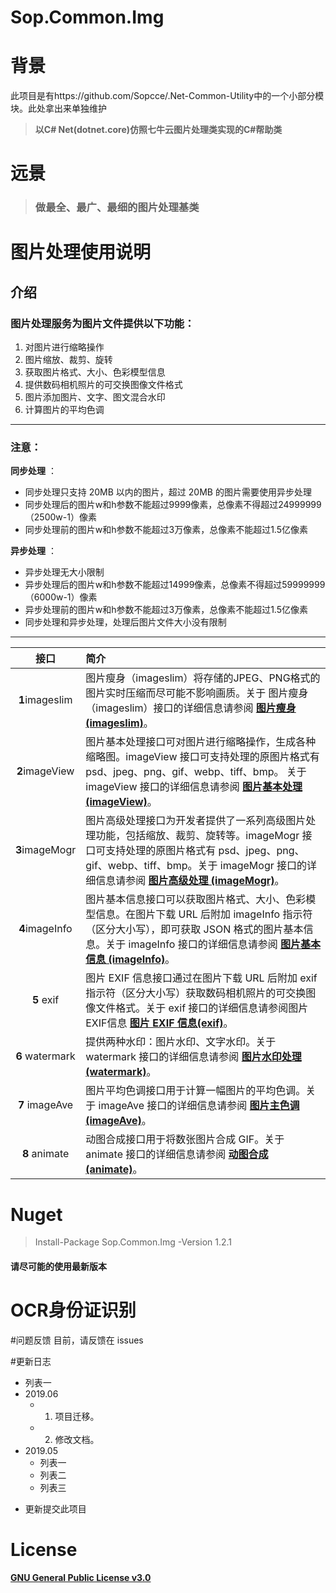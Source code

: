 # Sop.Common.Img

# 背景

此项目是有https://github.com/Sopcce/.Net-Common-Utility中的一个小部分模块。此处拿出来单独维护
>**以C# Net(dotnet.core)仿照七牛云图片处理类实现的C#帮助类**

# 远景
> ### 做最全、最广、最细的图片处理基类

# 图片处理使用说明
## 介绍
### 图片处理服务为图片文件提供以下功能：
1. 对图片进行缩略操作
2. 图片缩放、裁剪、旋转
3. 获取图片格式、大小、色彩模型信息
4. 提供数码相机照片的可交换图像文件格式
5. 图片添加图片、文字、图文混合水印
6. 计算图片的平均色调
----
### 注意：
 **同步处理** ：  
- 同步处理只支持 20MB 以内的图片，超过 20MB 的图片需要使用异步处理
- 同步处理后的图片w和h参数不能超过9999像素，总像素不得超过24999999（2500w-1）像素
- 同步处理前的图片w和h参数不能超过3万像素，总像素不能超过1.5亿像素

 **异步处理** ：
- 异步处理无大小限制
- 异步处理后的图片w和h参数不能超过14999像素，总像素不得超过59999999（6000w-1）像素
- 异步处理前的图片w和h参数不能超过3万像素，总像素不能超过1.5亿像素
- 同步处理和异步处理，处理后图片文件大小没有限制
----

| 接口  | 简介   |   
|:------: | :------------------------------  |
|**1**imageslim      | 图片瘦身（imageslim）将存储的JPEG、PNG格式的图片实时压缩而尽可能不影响画质。关于 图片瘦身（imageslim）接口的详细信息请参阅  [**图片瘦身 (imageslim)**](https://github.com/csharphelp/Sop.Common.Img/wiki/image-thin-body-imageslim)。  |  
|**2**imageView |  图片基本处理接口可对图片进行缩略操作，生成各种缩略图。imageView 接口可支持处理的原图片格式有 psd、jpeg、png、gif、webp、tiff、bmp。 关于 imageView 接口的详细信息请参阅 [**图片基本处理 (imageView)**](https://github.com/csharphelp/Sop.Common.Img/wiki/basic-processing-images-imageview)。   |   
|**3**imageMogr        |    图片高级处理接口为开发者提供了一系列高级图片处理功能，包括缩放、裁剪、旋转等。imageMogr 接口可支持处理的原图片格式有 psd、jpeg、png、gif、webp、tiff、bmp。关于 imageMogr 接口的详细信息请参阅 [**图片高级处理 (imageMogr)**](https://github.com/csharphelp/Sop.Common.Img/wiki/the-advanced-treatment-of-images-imagemogr)。   |   
|**4**imageInfo        |  图片基本信息接口可以获取图片格式、大小、色彩模型信息。在图片下载 URL 后附加 imageInfo 指示符（区分大小写），即可获取 JSON 格式的图片基本信息。关于 imageInfo 接口的详细信息请参阅 [**图片基本信息 (imageInfo)**](https://github.com/csharphelp/Sop.Common.Img/wiki/pictures-basic-information-imageinfo)。 |  
|**5** exif        |    图片 EXIF 信息接口通过在图片下载 URL 后附加 exif 指示符（区分大小写）获取数码相机照片的可交换图像文件格式。关于 exif 接口的详细信息请参阅图片EXIF信息  [**图片 EXIF 信息(exif)**]([exif](https://github.com/csharphelp/Sop.Common.Img/wiki/exif))。 |  
|**6** watermark        |   提供两种水印：图片水印、文字水印。关于 watermark 接口的详细信息请参阅 [**图片水印处理 (watermark)**](https://github.com/csharphelp/Sop.Common.Img/wiki/image-watermarking-processing-watermark)。 |  
|**7** imageAve        |图片平均色调接口用于计算一幅图片的平均色调。关于 imageAve 接口的详细信息请参阅  [**图片主色调 (imageAve)**](https://github.com/csharphelp/Sop.Common.Img/wiki/image-average-hue-imageave)。 |  
|**8** animate        |    动图合成接口用于将数张图片合成 GIF。关于 animate 接口的详细信息请参阅 [**动图合成 (animate)**](https://github.com/csharphelp/Sop.Common.Img/wiki/animate)。 |  
 

# Nuget

> Install-Package Sop.Common.Img -Version 1.2.1
####  请尽可能的使用最新版本

# OCR身份证识别


#问题反馈
目前，请反馈在 issues

#更新日志

+ 列表一
+ 2019.06
  + 1. 项目迁移。
  + 2. 修改文档。
+ 2019.05
    * 列表一
    * 列表二
    * 列表三
-  更新提交此项目


# License
[**GNU General Public License v3.0**](https://github.com/csharphelp/Sop.Common.Img/blob/master/LICENSE)